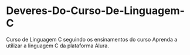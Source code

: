 # Deveres-Do-Curso-De-Linguagem-C
Curso de Linguagem C seguindo os ensinamentos do curso Aprenda a utilizar a linguagem C da plataforma Alura.
